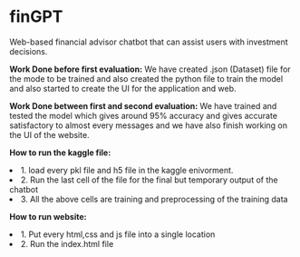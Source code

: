 # finGPT
Web-based financial advisor chatbot that can assist users with investment decisions.

<b>Work Done before first evaluation:</b> 
We have created .json (Dataset) file for the mode to be trained and also created the python file to train 
the model and also started to create the UI for the application and web.

<b>Work Done between first and second evaluation:</b>
We have trained and tested the model which gives around 95% accuracy and gives accurate satisfactory to almost every messages and we have also finish working on the UI of the website.

<b>How to run the kaggle file:</b>
	<li>1. load every pkl file and h5 file in the kaggle enivorment.</li>
	<li>2. Run the last cell of the file for the final but temporary output of the chatbot</li>
	<li>3. All the above cells are training and preprocessing of the training data</li>

<b>How to run website:</b>
	<li>1. Put every html,css and js file into a single location</li>
	<li>2. Run the index.html file</li>
